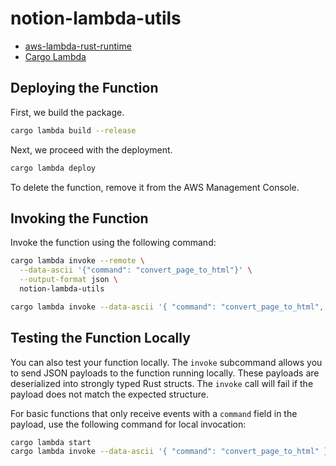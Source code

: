 # notion-lambda-utils

- [aws-lambda-rust-runtime](https://github.com/awslabs/aws-lambda-rust-runtime)
- [Cargo Lambda](https://www.cargo-lambda.info/)

## Deploying the Function

First, we build the package.

```bash
cargo lambda build --release
```

Next, we proceed with the deployment.

```bash
cargo lambda deploy
```

To delete the function, remove it from the AWS Management Console.

## Invoking the Function

Invoke the function using the following command:

```bash
cargo lambda invoke --remote \
  --data-ascii '{"command": "convert_page_to_html"}' \
  --output-format json \
  notion-lambda-utils
```

```bash
cargo lambda invoke --data-ascii '{ "command": "convert_page_to_html", "NOTION_API_KEY": "secret_****" }'
```

## Testing the Function Locally

You can also test your function locally. The `invoke` subcommand allows you to send JSON payloads to the function running locally. These payloads are deserialized into strongly typed Rust structs. The `invoke` call will fail if the payload does not match the expected structure.

For basic functions that only receive events with a `command` field in the payload, use the following command for local invocation:

```bash
cargo lambda start
cargo lambda invoke --data-ascii '{ "command": "convert_page_to_html" }'
```
